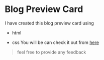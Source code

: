 # Blog Preview Card
I have created this blog preview card using 
+ html
- css
 You will be can check it out from [here](https://bhanu-blogpreviewcard.netlify.app)
> feel free to provide any feedback

